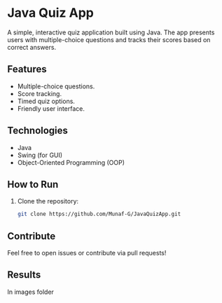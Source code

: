 # Java Quiz App

A simple, interactive quiz application built using Java. The app presents users with multiple-choice questions and tracks their scores based on correct answers.

## Features
- Multiple-choice questions.
- Score tracking.
- Timed quiz options.
- Friendly user interface.

## Technologies
- Java
- Swing (for GUI)
- Object-Oriented Programming (OOP)

## How to Run
1. Clone the repository:
   ```bash
   git clone https://github.com/Munaf-G/JavaQuizApp.git

## Contribute  
Feel free to open issues or contribute via pull requests! 

## Results
In images folder
